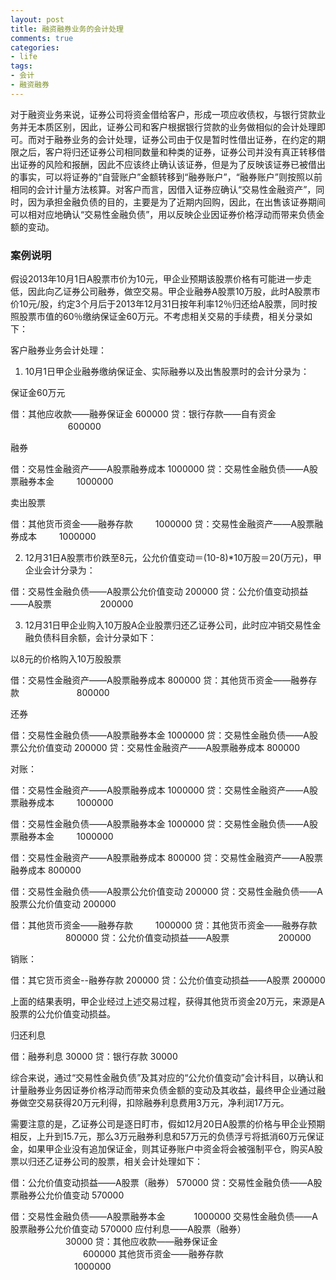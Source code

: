 ```yaml
---
layout: post
title: 融资融券业务的会计处理
comments: true
categories:
- life
tags:
- 会计
- 融资融券
---
```


对于融资业务来说，证券公司将资金借给客户，形成一项应收债权，与银行贷款业务并无本质区别，因此，证券公司和客户根据银行贷款的业务做相似的会计处理即可。而对于融券业务的会计处理，证券公司由于仅是暂时性借出证券，在约定的期限之后，客户将归还证券公司相同数量和种类的证券，证券公司并没有真正转移借出证券的风险和报酬，因此不应该终止确认该证券，但是为了反映该证券已被借出的事实，可以将证券的“自营账户”金额转移到“融券账户”，“融券账户”则按照以前相同的会计计量方法核算。对客户而言，因借入证券应确认“交易性金融资产”，同时，因为承担金融负债的目的，主要是为了近期内回购，因此，在出售该证券期间可以相对应地确认“交易性金融负债”，用以反映企业因证券价格浮动而带来负债金额的变动。
	
### 案例说明　　

假设2013年10月1日A股票市价为10元，甲企业预期该股票价格有可能进一步走低，因此向乙证券公司融券，做空交易。甲企业融券A股票10万股，此时A股票市价10元/股，约定3个月后于2013年12月31日按年利率12％归还给A股票，同时按照股票市值的60％缴纳保证金60万元。不考虑相关交易的手续费，相关分录如下：

客户融券业务会计处理：

1. 10月1日甲企业融券缴纳保证金、实际融券以及出售股票时的会计分录为：

保证金60万元

借：其他应收款——融券保证金			600000
    贷：银行存款——自有资金 　　 　　　　 600000

融券

借：交易性金融资产——A股票融券成本 		1000000
    贷：交易性金融负债——A股票融券本金 　　  1000000

卖出股票

借：其他货币资金——融券存款 　　 1000000
    贷：交易性金融资产——A股票融券成本 　　 1000000
	
2. 12月31日A股票市价跌至8元，公允价值变动＝(10-8)*10万股＝20(万元)，甲企业会计分录为：
	
借：交易性金融负债——A股票公允价值变动    200000
    贷：公允价值变动损益——A股票 　　　　　   200000
	
3. 12月31日甲企业购入10万股A企业股票归还乙证券公司，此时应冲销交易性金融负债科目余额，会计分录如下：

以8元的价格购入10万股股票

借：交易性金融资产——A股票融券成本 800000
    贷：其他货币资金——融券存款 　　　　　　 800000

还券

借：交易性金融负债——A股票融券本金 1000000
    贷：交易性金融负债——A股票公允价值变动 200000
	贷：交易性金融资产——A股票融券成本 800000


对账：

借：交易性金融资产——A股票融券成本 	    1000000
贷：交易性金融资产——A股票融券成本 　　  1000000

借：交易性金融负债——A股票融券本金       1000000
贷：交易性金融负债——A股票融券本金 　　  1000000

借：交易性金融资产——A股票融券成本       800000
贷：交易性金融资产——A股票融券成本       800000

借：交易性金融负债——A股票公允价值变动    200000
贷：交易性金融负债——A股票公允价值变动    200000

借：其他货币资金——融券存款 　　        1000000
贷：其他货币资金——融券存款 　　　　　　 800000
贷：公允价值变动损益——A股票 　　　　　  200000

销账：

借：其它货币资金--融券存款   200000
    贷：公允价值变动损益——A股票   200000

上面的结果表明，甲企业经过上述交易过程，获得其他货币资金20万元，来源是A股票的公允价值变动损益。

归还利息

借：融券利息     30000
    贷：银行存款    30000

综合来说，通过“交易性金融负债”及其对应的“公允价值变动”会计科目，以确认和计量融券业务因证券价格浮动而带来负债金额的变动及其收益，最终甲企业通过融券做空交易获得20万元利得，扣除融券利息费用3万元，净利润17万元。

需要注意的是，乙证券公司是逐日盯市，假如12月20日A股票的价格与甲企业预期相反，上升到15.7元，那么3万元融券利息和57万元的负债浮亏将抵消60万元保证金，如果甲企业没有追加保证金，则其证券账户中资金将会被强制平仓，购买A股票以归还乙证券公司的股票，相关会计处理如下：

借：公允价值变动损益——A股票（融券） 570000
    贷：交易性金融负债——A股票融券公允价值变动 570000
	
借：交易性金融负债——A股票融券本金 　　　1000000
    交易性金融负债——A股票融券公允价值变动 570000
	应付利息——A股票（融券） 　　　　　　 30000
	贷：其他应收款——融券保证金 　　　　　　　　 600000
		其他货币资金——融券存款 　　　　　　　 1000000